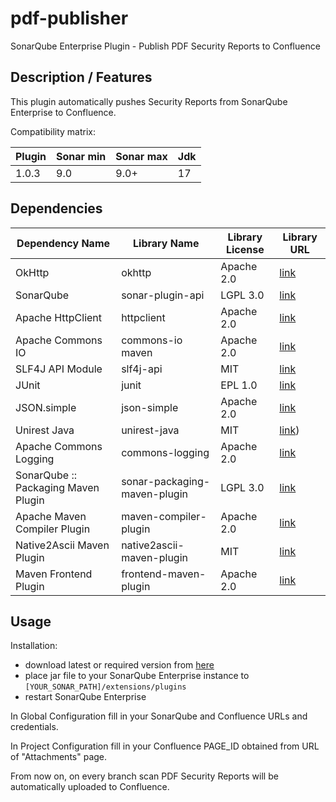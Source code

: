 # pdf-publisher
SonarQube Enterprise Plugin - Publish PDF Security Reports to Confluence

## Description / Features

This plugin automatically pushes Security Reports from SonarQube Enterprise to Confluence.

Compatibility matrix:

| Plugin | Sonar min | Sonar max | Jdk |
|--------|-----------|-----------|-----|
| 1.0.3  | 9.0       | 9.0+      | 17  |

## Dependencies

| Dependency Name | Library Name | Library License | Library URL |
|-----------------|--------------|-----------------|--------------|
| OkHttp	| okhttp | Apache 2.0 | [link](https://mvnrepository.com/artifact/com.squareup.okhttp3/okhttp) |
| SonarQube | sonar-plugin-api | LGPL 3.0 | [link](https://mvnrepository.com/artifact/org.sonarsource.sonarqube/sonar-plugin-api) |
| Apache HttpClient | httpclient | Apache 2.0 | [link](https://mvnrepository.com/artifact/org.apache.httpcomponents/httpclient) | 
| Apache Commons IO | commons-io maven | Apache 2.0 | [link](https://mvnrepository.com/artifact/commons-io/commons-io) |
| SLF4J API Module | slf4j-api | MIT | [link](https://mvnrepository.com/artifact/org.slf4j/slf4j-api) |
| JUnit | junit | EPL 1.0 | [link](https://mvnrepository.com/artifact/junit/junit) |
| JSON.simple | json-simple | Apache 2.0 | [link](https://mvnrepository.com/artifact/com.googlecode.json-simple/json-simple) |
| Unirest Java | unirest-java | MIT | [link](https://mvnrepository.com/artifact/com.mashape.unirest/unirest-java)) |
| Apache Commons Logging | commons-logging | Apache 2.0 | [link](https://mvnrepository.com/artifact/commons-logging/commons-logging) |
| SonarQube :: Packaging Maven Plugin | sonar-packaging-maven-plugin | LGPL 3.0 | [link](https://mvnrepository.com/artifact/org.sonarsource.sonar-packaging-maven-plugin/sonar-packaging-maven-plugin) |
| Apache Maven Compiler Plugin | maven-compiler-plugin | Apache 2.0 | [link](https://mvnrepository.com/artifact/org.apache.maven.plugins/maven-compiler-plugin) |
| Native2Ascii Maven Plugin | native2ascii-maven-plugin | MIT | [link](https://mvnrepository.com/artifact/org.codehaus.mojo/native2ascii-maven-plugin) |
| Maven Frontend Plugin | frontend-maven-plugin | Apache 2.0 | [link](https://mvnrepository.com/artifact/com.github.eirslett/frontend-maven-plugin) | 



## Usage

Installation:
- download latest or required version from [here](https://github.com/linuxpolska/pdf-publisher/releases)
- place jar file to your SonarQube Enterprise instance to ```[YOUR_SONAR_PATH]/extensions/plugins```
- restart SonarQube Enterprise

In Global Configuration fill in your SonarQube and Confluence URLs and credentials.

In Project Configuration fill in your Confluence PAGE_ID obtained from URL of "Attachments" page.

From now on, on every branch scan PDF Security Reports will be automatically uploaded to Confluence.
